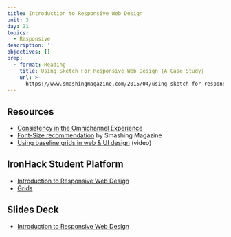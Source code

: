 ```yaml
---
title: Introduction to Responsive Web Design
unit: 3
day: 21
topics:
  - Responsive
description: ''
objectives: []
prep:
  - format: Reading
    title: Using Sketch For Responsive Web Design (A Case Study)
    url: >-
      https://www.smashingmagazine.com/2015/04/using-sketch-for-responsive-web-design-case-study/
---
```

## Resources
- [Consistency in the Omnichannel Experience](https://www.nngroup.com/articles/omnichannel-consistency/)
- [Font-Size recommendation](https://www.smashingmagazine.com/2011/10/16-pixels-body-copy-anything-less-costly-mistake/) by Smashing Magazine
- [Using baseline grids in web & UI design](https://www.youtube.com/watch?v=-Kp66bBZoy8) (video)

## IronHack Student Platform
- [Introduction to Responsive Web Design](http://learn.ironhack.com/#/learning_unit/7087)
- [Grids](http://learn.ironhack.com/#/learning_unit/7071)

## Slides Deck
- [Introduction to Responsive Web Design](https://drive.google.com/open?id=15oWRA1tw8S1BnwR80n1_UHXVvHjy3__ZQY3yz3e5hHo)
